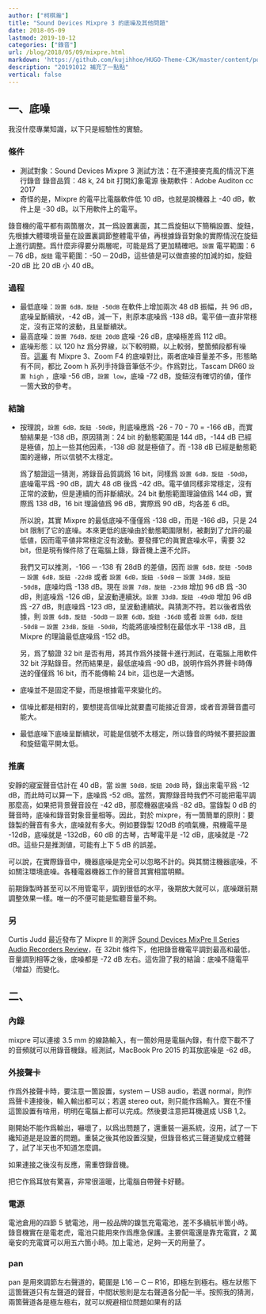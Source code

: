 ```yaml
---
author: ["柯棋瀚"]
title: "Sound Devices Mixpre 3 的底噪及其他問題"
date: 2018-05-09
lastmod: 2019-10-12
categories: ["錄音"]
url: /blog/2018/05/09/mixpre.html
markdown: 'https://github.com/kujihhoe/HUGO-Theme-CJK/master/content/post/2018-05-09-mixpre.md'
description: "20191012 補充了一點點"
vertical: false
---
```

<!--more-->

## 一、底噪

我沒什麼專業知識，以下只是經驗性的實驗。

### 條件

- 測試對象：Sound Devices Mixpre 3
  測試方法：在不連接麥克風的情況下進行錄音
  錄音品質：48 k, 24 bit
  打開幻象電源
  後期軟件：Adobe Auditon cc 2017
- 奇怪的是，Mixpre 的電平比電腦軟件低 10 dB，也就是說機器上 -40 dB，軟件上是 -30 dB。以下用軟件上的電平。

錄音機的電平都有兩箇層次，其一爲設置裏面，其二爲旋鈕<n>以下簡稱設置、旋鈕</n>，先根據大體環境音量在設置裏調節整體電平値，再根據錄音對象的實際情況在旋鈕上進行調整。爲什麼非得要分兩層呢，可能是爲了更加精確吧。`設置` 電平範圍：6 ─ 76 dB，`旋鈕` 電平範圍：-50 ─ 20dB，這些値是可以做直接的加減的<n>如，旋鈕 -20 dB 比 20 dB 小 40 dB</n>。

### 過程

- 最低底噪：`設置 6dB，旋鈕 -50dB` 在軟件上增加兩次 48 dB 振幅，共 96 dB，底噪呈斷續狀，-42 dB，減一下，則原本底噪爲 -138 dB。電平値一直非常穩定，沒有正常的波動，且呈斷續狀。
- 最高底噪：`設置 76dB，旋鈕 20dB` 底噪 -26 dB，底噪極差爲 112 dB。
- 底噪形態：以 120 hz 爲分界線，以下較明顯，以上較弱，整箇頻段都有噪音。[這裏](https://www.youtube.com/watch?reload=9&v=lei4-bA3Pzk) 有 Mixpre 3、Zoom F4 的底噪對比，兩者底噪音量差不多，形態略有不同，都比 Zoom h 系列手持錄音筆低不少。作爲對比，Tascam DR60 `設置 high` ，底噪 -56 dB，`設置 low`，底噪 -72 dB，旋鈕沒有確切的値，僅作一箇大致的參考。

### 結論

- 按理說，`設置 6dB，旋鈕 -50dB`，則底噪應爲 -26 - 70 - 70 = -166 dB，而實驗結果是 -138 dB，原因猜測：24 bit 的動態範圍是 144 dB，-144 dB 已經是極値，加上一些其他因素，-138 dB 就是極値了。而 -138 dB 已經是動態範圍的邊緣，所以信號不太穩定。

  爲了驗證這一猜測，將錄音品質調爲 16 bit，同樣爲 `設置 6dB，旋鈕 -50dB`，底噪電平爲 -90 dB，調大 48 dB 後爲 -42 dB。電平値同樣非常穩定，沒有正常的波動，但是連續的而非斷續狀。24 bit 動態範圍理論値爲 144 dB，實際爲 138 dB，16 bit 理論値爲 96 dB，實際爲 90 dB，均各差 6 dB。

  所以說，其實 Mixpre 的最低底噪不僅僅爲 -138 dB，而是 -166 dB，只是 24 bit 限制了它的底噪。本來更低的底噪由於動態範圍限制，被劃到了允許的最低値，因而電平値非常穩定沒有波動。要發揮它的眞實底噪水平，需要 32 bit，但是現有條件除了在電腦上錄，錄音機上還不允許。

  我們又可以推測，-166 ─ -138 有 28dB 的差値，因而 `設置 6dB，旋鈕 -50dB` ─ `設置 6dB，旋鈕 -22dB` 或者 `設置 6dB，旋鈕 -50dB` ─ `設置 34dB，旋鈕 -50dB`，底噪均爲 -138 dB。現在 `設置 7dB，旋鈕 -23dB` 增加 96 dB 爲 -30 dB，則底噪爲 -126 dB，呈波動連續狀。`設置 33dB，旋鈕 -49dB` 增加 96 dB 爲 -27 dB，則底噪爲 -123 dB，呈波動連續狀。與猜測不符。若以後者爲依據，則 `設置 6dB，旋鈕 -50dB` ─ `設置 6dB，旋鈕 -36dB` 或者 `設置 6dB，旋鈕 -50dB` ─ `設置 23dB，旋鈕 -50dB`，均能將底噪控制在最低水平 -138 dB，且 Mixpre 的理論最低底噪爲 -152 dB。

  另，爲了驗證 32 bit 是否有用，將其作爲外接聲卡進行測試，在電腦上用軟件 32 bit 浮點錄音。然而結果是，最低底噪爲 -90 dB，說明作爲外界聲卡時傳送的僅僅爲 16 bit，而不能傳輸 24 bit，這也是一大遺憾。

- 底噪並不是固定不變，而是根據電平來變化的。
- 信噪比都是相對的，要想提高信噪比就要盡可能接近音源，或者音源聲音盡可能大。
- 最低底噪下底噪呈斷續狀，可能是信號不太穩定，所以錄音的時候不要把設置和旋鈕電平開太低。

### 推廣

安靜的寢室聲音估計在 40 dB，當 `設置 50dB，旋鈕 20dB` 時，錄出來電平爲 -12 dB，而此時可以算一下，底噪爲 -52 dB。當然，實際錄音時我們不可能把電平調那麼高，如果把背景聲音設在 -42 dB，那麼機器底噪爲 -82 dB。當錄製 0 dB 的聲音時，底噪和錄音對象音量相等。因此，對於 mixpre，有一箇簡單的原則：要錄製的聲音有多大，底噪就有多大。例如要錄製 120dB 的噴氣機，飛機電平是 -12dB，底噪就是 -132dB，60 dB 的古琴，古琴電平是 -12 dB，底噪就是 -72 dB。這些只是推測値，可能有上下 5 dB 的誤差。

可以說，在實際錄音中，機器底噪是完全可以忽略不計的。與其關注機器底噪，不如關注環境底噪。各種電器機器工作的聲音其實相當明顯。

前期錄製時甚至可以不用管電平，調到很低的水平，後期放大就可以，底噪跟前期調整效果一樣。唯一的不便可能是監聽音量不夠。

### 另

Curtis Judd 最近發布了 Mixpre II 的測評 [Sound Devices MixPre II Series Audio Recorders Review](https://www.youtube.com/watch?v=8lRVnMO14k8)，在 32bit 條件下，他把錄音機電平調到最高和最低，音量調到相等之後，底噪都是 -72 dB 左右。這佐證了我的結論：底噪不隨電平（增益）而變化。

## 二、

### 內錄

mixpre 可以連接 3.5 mm 的線路輸入，有一箇妙用是電腦內錄，有什麼下載不了的音頻就可以用錄音機錄。經測試，MacBook Pro 2015 的耳放底噪是 -62 dB。

### 外接聲卡

作爲外接聲卡時，要注意一箇設置，system ─ USB audio，若選 normal，則作爲聲卡連接後，輸入輸出都可以；若選 stereo out，則只能作爲輸入。實在不懂這箇設置有啥用，明明在電腦上都可以完成。然後要注意把耳機選成 USB 1,2。

剛開始不能作爲輸出，嚇壞了，以爲出問題了，還重裝一遍系統，沒用，試了一下纔知道是是設置的問題。重裝之後其他設置沒變，但錄音格式三聲道變成立體聲了，試了半天也不知道怎麼調。

如果連接之後沒有反應，需重啓錄音機。

把它作爲耳放有驚喜，非常很溫暖，比電腦自帶聲卡好聽。

### 電源

電池倉用的四節 5 號電池，用一般品牌的鎳氫充電電池，差不多續航半箇小時。錄音機實在是電老虎，電池只能用來作爲應急保護。主要供電還是靠充電寶，2 萬毫安的充電寶可以用五六箇小時。加上電池，足夠一天的用量了。

### pan

pan 是用來調節左右聲道的，範圍是 L16 ─ C ─ R16，即極左到極右。極左狀態下這箇聲道只有左聲道的聲音，中間狀態則是左右聲道各分配一半。按照我的猜測，兩箇聲道各是極左極右，就可以規避相位問題<n>如果有的話</n>
